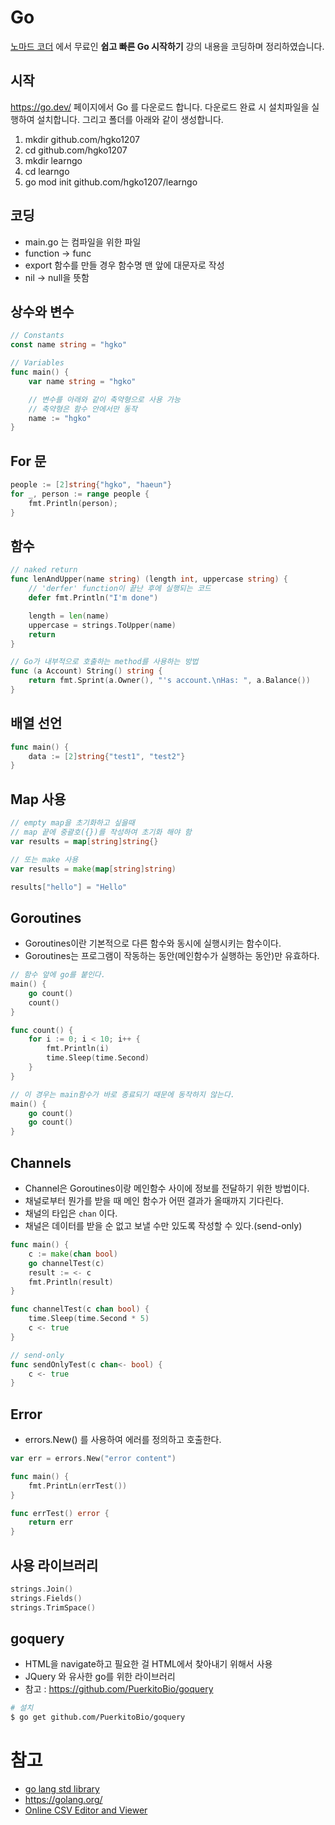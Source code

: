 # Go

[노마드 코더](https://nomadcoders.co/) 에서 무료인 **쉽고 빠른 Go 시작하기** 강의 내용을 코딩하며 정리하였습니다.

## 시작

https://go.dev/ 페이지에서 Go 를 다운로드 합니다. 다운로드 완료 시 설치파일을 실행하여 설치합니다. 그리고 폴더를 아래와 같이 생성합니다.

1. mkdir github.com/hgko1207
2. cd github.com/hgko1207
3. mkdir learngo
4. cd learngo
5. go mod init github.com/hgko1207/learngo

## 코딩

- main.go 는 컴파일을 위한 파일
- function -> func
- export 함수를 만들 경우 함수명 맨 앞에 대문자로 작성
- nil -> null을 뜻함

## 상수와 변수

```go
// Constants
const name string = "hgko"
```

```go
// Variables
func main() {
    var name string = "hgko"

    // 변수를 아래와 같이 축약형으로 사용 가능
    // 축약형은 함수 안에서만 동작
    name := "hgko"
}
```

## For 문

```go
people := [2]string{"hgko", "haeun"}
for _, person := range people {
    fmt.Println(person);
}
```

## 함수

```go
// naked return
func lenAndUpper(name string) (length int, uppercase string) {
	// 'derfer' function이 끝난 후에 실행되는 코드
	defer fmt.Println("I'm done")

	length = len(name)
	uppercase = strings.ToUpper(name)
	return
}

// Go가 내부적으로 호출하는 method를 사용하는 방법
func (a Account) String() string {
    return fmt.Sprint(a.Owner(), "'s account.\nHas: ", a.Balance())
}
```

## 배열 선언

```go
func main() {
    data := [2]string{"test1", "test2"}
}
```

## Map 사용

```go
// empty map을 초기화하고 싶을때
// map 끝에 중괄호({})를 작성하여 초기화 해야 함
var results = map[string]string{}

// 또는 make 사용
var results = make(map[string]string)

results["hello"] = "Hello"
```

## Goroutines

- Goroutines이란 기본적으로 다른 함수와 동시에 실행시키는 함수이다.
- Goroutines는 프로그램이 작동하는 동안(메인함수가 실행하는 동안)만 유효하다.

```go
// 함수 앞에 go를 붙인다.
main() {
    go count()
    count()
}

func count() {
    for i := 0; i < 10; i++ {
		fmt.Println(i)
		time.Sleep(time.Second)
	}
}

// 이 경우는 main함수가 바로 종료되기 때문에 동작하지 않는다.
main() {
    go count()
    go count()
}
```

## Channels

- Channel은 Goroutines이랑 메인함수 사이에 정보를 전달하기 위한 방법이다.
- 채널로부터 뭔가를 받을 때 메인 함수가 어떤 결과가 올때까지 기다린다.
- 채널의 타입은 `chan` 이다.
- 채널은 데이터를 받을 순 없고 보낼 수만 있도록 작성할 수 있다.(send-only)

```go
func main() {
    c := make(chan bool)
    go channelTest(c)
    result := <- c
	fmt.Println(result)
}

func channelTest(c chan bool) {
    time.Sleep(time.Second * 5)
    c <- true
}

// send-only
func sendOnlyTest(c chan<- bool) {
    c <- true
}
```

## Error

- errors.New() 를 사용하여 에러를 정의하고 호출한다.

```go
var err = errors.New("error content")

func main() {
    fmt.PrintLn(errTest())
}

func errTest() error {
    return err
}
```

## 사용 라이브러리

```go
strings.Join()
strings.Fields()
strings.TrimSpace()
```

## goquery

- HTML을 navigate하고 필요한 걸 HTML에서 찾아내기 위해서 사용
- JQuery 와 유사한 go를 위한 라이브러리
- 참고 : https://github.com/PuerkitoBio/goquery

```bash
# 설치
$ go get github.com/PuerkitoBio/goquery
```

# 참고

- [go lang std library](https://golang.org/pkg/)
- https://golang.org/
- [Online CSV Editor and Viewer](http://convertcsv.com/csv-viewer-editor.htm)
